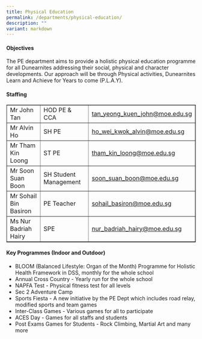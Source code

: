 ```yaml
---
title: Physical Education
permalink: /departments/physical-education/
description: ""
variant: markdown
---
```

<h4>Objectives</h4>
<p>The PE department aims to provide a holistic physical education programme for all Dunearnites addressing their social, physical and character developments. Our approach will be through Physical activities, Dunearnites Learn and Achieve for Years to come (P.L.A.Y).</p>
<h4>Staffing</h4>
<table border="1" width="100%" cellspacing="0" cellpadding="0">
<tbody>
<tr>
<td>Mr John Tan</td>
<td>HOD PE &amp; CCA</td>
<td><a href="mailto:tan_yeong_kuen_john@moe.edu.sg" target="">tan_yeong_kuen_john@moe.edu.sg</a></td></tr>
<tr><td>Mr Alvin Ho</td>
<td>SH PE</td>
<td><a href="mailto:ho_wei_kwok_alvin@moe.edu.sg" target="">ho_wei_kwok_alvin@moe.edu.sg</a></td>
</tr><tr>
<td>Mr Tham Kin Loong</td>
<td>ST PE</td>
<td><a href="mailto:tham_kin_loong@moe.edu.sg" target="">tham_kin_loong@moe.edu.sg</a></td>
</tr><tr>
<td>Mr Soon Suan Boon</td>
<td>SH Student Management</td>
<td><a href="mailto:soon_suan_boon@moe.edu.sg" target="">soon_suan_boon@moe.edu.sg</a></td>
</tr><tr>
<td>Mr Sohail Bin Basiron</td>
<td>PE Teacher&nbsp;</td>
<td><a href="mailto:sohail_basiron@moe.edu.sg" target="">sohail_basiron@moe.edu.sg</a></td>
</tr>

<tr>
<td>Ms Nur Badriah Hairy</td>
<td>SPE</td>
<td><a href="mailto:nur_badriah_hairy@moe.edu.sg" target="">nur_badriah_hairy@moe.edu.sg</a></td>
</tr>
</tbody>
</table>
<h4>Key Programmes (Indoor and Outdoor)</h4>
<ul>
<li>BLOOM (Balanced Lifestyle: Organ of the Month) Programme for Holistic Health Framework in DSS, monthly for the whole school</li>
<li>Annual Cross Country - Yearly run for the whole school</li>
<li>NAPFA Test - Physical fitness test for all levels</li>
<li>Sec 2 Adventure Camp</li>
<li>Sports Fiesta - A new initiative by the PE Dept which includes road relay, modified sports and team games</li>
<li>Inter-Class Games - Various games for all to participate</li>
<li>ACES Day - Games for all staffs and students</li>
<li>Post Exams Games for Students - Rock Climbing, Martial Art and many more</li>
</ul>